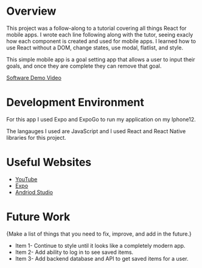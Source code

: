 # Overview

This project was a follow-along to a tutorial covering all things React for mobile apps. I wrote each line following along with the tutor, seeing exacly how each component is created and used for mobile apps. I learned how to use React without a DOM, change states, use modal, flatlist, and style.

This simple mobile app is a goal setting app that allows a user to input their goals, and once they are complete they can remove that goal.

[Software Demo Video](https://www.loom.com/share/b339859c37e243d5b657d0675e505905)

# Development Environment

For this app I used Expo and ExpoGo to run my application on my Iphone12.

The langauges I used are JavaScript and I used React and React Native libraries for this project.

# Useful Websites

* [YouTube](https://www.youtube.com/watch?v=VozPNrt-LfE)
* [Expo](https://expo.dev/)
* [Andriod Studio](https://developer.android.com/studio)

# Future Work

{Make a list of things that you need to fix, improve, and add in the future.}
* Item 1- Continue to style until it looks like a completely modern app.
* Item 2- Add ability to log in to see saved items.
* Item 3- Add backend database and API to get saved items for a user.
